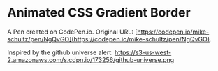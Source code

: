 # Animated CSS Gradient Border

A Pen created on CodePen.io. Original URL: [https://codepen.io/mike-schultz/pen/NgQvGO](https://codepen.io/mike-schultz/pen/NgQvGO).

Inspired by the github universe alert: https://s3-us-west-2.amazonaws.com/s.cdpn.io/173256/github-universe.png